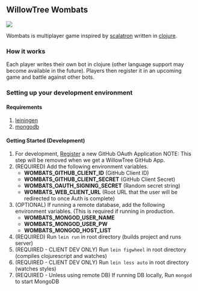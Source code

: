 ## WillowTree Wombats

![](https://circleci.com/gh/willowtreeapps/wombats-api.svg?style=shield&circle-token=:circle-token)

Wombats is multiplayer game inspired by [scalatron](https://scalatron.github.io/) written in [clojure](https://clojure.org/).

### How it works

Each player writes their own bot in clojure (other language support may become available in the future). Players then register it in an upcoming game and battle against other bots.

### Setting up your development environment

#### Requirements

1. [leiningen](http://leiningen.org/)
1. [mongodb](https://docs.mongodb.com/)

#### Getting Started (Development)

1. For development, [Register](https://github.com/settings/applications/new) a new GitHub OAuth Application NOTE: This step will be removed when we get a WillowTree GitHub App.
1. (REQUIRED) Add the following environment variables.
   - **WOMBATS_GITHUB_CLIENT_ID** (GitHub Client ID)
   - **WOMBATS_GITHUB_CLIENT_SECRET** (GitHub Client Secret)
   - **WOMBATS_OAUTH_SIGNING_SECRET** (Random secret string)
   - **WOMBATS_WEB_CLIENT_URL** (Root URL that the user will be redirected to once Auth is complete)
1. (OPTIONAL) If running a remote database, add the following environment variables. (This is required if running in production.
   - **WOMBATS_MONGOD_USER_NAME**
   - **WOMBATS_MONGOD_USER_PW**
   - **WOMBATS_MONGOD_HOST_LIST**
1. (REQUIRED) Run `lein run` in root directory (builds project and runs server)
1. (REQUIRED - CLIENT DEV ONLY) Run `lein figwheel` in root directory (compiles clojurescript and watches)
1. (REQUIRED - CLIENT DEV ONLY) Run `lein less auto` in root directory (watches styles)
1. (REQUIRED - Unless using remote DB) If running DB locally, Run `mongod` to start MongoDB
